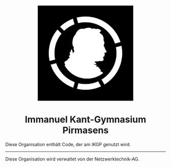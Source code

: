 <p align="center">
  <img height="300" src="https://raw.githubusercontent.com/ikgp/kant-loader/09e46f9c1c662f39a0ad887bb4d8c1c5438b8acb/kant-logo.svg">
  <h1 align="center">Immanuel Kant-Gymnasium Pirmasens</h1>
</p>

Diese Organisation enthält Code, der am IKGP genutzt wird.

---

Diese Organisation wird verwaltet von der Netzwerktechnik-AG.
